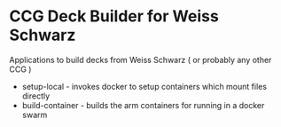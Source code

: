 # CCG Deck Builder for Weiss Schwarz

Applications to build decks from Weiss Schwarz ( or probably any other CCG )

- setup-local - invokes docker to setup containers which mount files directly
- build-container - builds the arm containers for running in a docker swarm

